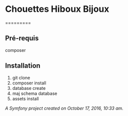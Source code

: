 # Chouettes Hiboux Bijoux
=========

## Pré-requis
composer

## Installation

1. git clone
2. composer install
3. database create
4. maj schema database
5. assets install

*A Symfony project created on October 17, 2016, 10:33 am.*

